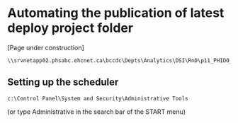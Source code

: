 # Automating the publication of latest deploy project folder

[Page under construction]

```
\\srvnetapp02.phsabc.ehcnet.ca\bccdc\Depts\Analytics\DSI\RnD\p11_PHIDO_deploy
```


## Setting up the scheduler

```c:\Control Panel\System and Security\Administrative Tools```

(or type Administrative in the search bar of the START menu)
